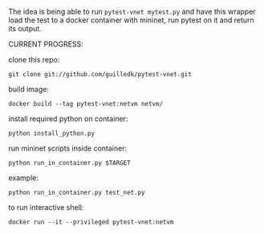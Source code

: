 The idea is being able to run  `pytest-vnet mytest.py` and have this wrapper load the test to a docker container with mininet, run pytest on it and return its output.

CURRENT PROGRESS:

clone this repo:

	git clone git://github.com/guilledk/pytest-vnet.git

build image:

	docker build --tag pytest-vnet:netvm netvm/

install required python on container:

	python install_python.py

run mininet scripts inside container:

	python run_in_container.py $TARGET

example:

	python run_in_container.py test_net.py

to run interactive shell:

	docker run --it --privileged pytest-vnet:netvm